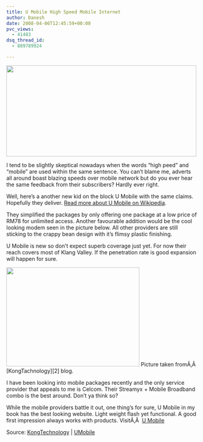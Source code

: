 ```yaml
---
title: U Mobile High Speed Mobile Internet
author: Danesh
date: 2008-04-06T12:45:59+00:00
pvc_views:
  - 41483
dsq_thread_id:
  - 889789924

---
```

<img loading="lazy" src="http://farm3.static.flickr.com/2064/2391620277_acd2eb41e6.jpg" height="239" width="500" />

I tend to be slightly skeptical nowadays when the words &#8220;high peed&#8221; and &#8220;mobile&#8221; are used within the same sentence. You can&#8217;t blame me, adverts all around boast blazing speeds over mobile network but do you ever hear the same feedback from their subscribers? Hardly ever right.

Well, here&#8217;s a another new kid on the block U Mobile with the same claims. Hopefully they deliver. [Read more about U Mobile on Wikipedia][1].

They simplified the packages by only offering one package at a low price of RM78 for unlimited access. Another favourable addition would be the cool looking modem seen in the picture below. All other providers are still sticking to the crappy bean design with it&#8217;s flimsy plastic finishing.

U Mobile is new so don&#8217;t expect superb coverage just yet. For now their reach covers most of Klang Valley. If the penetration rate is good expansion will happen for sure.

<img loading="lazy" src="http://farm3.static.flickr.com/2180/2392465214_5eb0c140a8_o.jpg" height="260" width="350" />  
Picture taken fromÃ‚Â  [KongTachnology][2] blog.

I have been looking into mobile packages recently and the only service provider that appeals to me is Celcom. Their Streamyx + Mobile Broadband combo is the best around. Don&#8217;t ya think so?

While the mobile providers battle it out, one thing&#8217;s for sure, U Mobile in my book has the best looking website. Light weight flash yet functional. A good first impression always works with products. VisitÃ‚Â  [U Mobile][3]

Source: [KongTechnology][2] | [UMobile][3]

 [1]: http://en.wikipedia.org/wiki/U_Mobile
 [2]: http://www.kongtechnology.com/2008/03/24/u-mobile-broadband-unlimited-broadband-access/
 [3]: http://u.com.my/